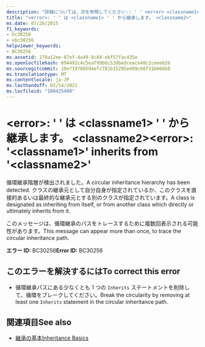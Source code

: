 ```yaml
---
description: "詳細については、次を参照してください:: ' ' <error> <classname1> 継承元 ' <classname2> '"
title: "<error>: ' ' は <classname1> ' ' から継承します。 <classname2>"
ms.date: 07/20/2015
f1_keywords:
- bc30256
- vbc30256
helpviewer_keywords:
- BC30256
ms.assetid: 170a12ee-87ef-4a49-8c84-ebf57fac435e
ms.openlocfilehash: 694492c4c5eaf99b6c53dbedceace48c2ceeeb26
ms.sourcegitcommit: 10e719780594efc781b15295e499c66f316068b8
ms.translationtype: MT
ms.contentlocale: ja-JP
ms.lasthandoff: 02/14/2021
ms.locfileid: "100425400"
---
```

# <a name="error-classname1-inherits-from-classname2"></a><span data-ttu-id="a34c1-103">\<error>: ' ' は \<classname1> ' ' から継承します。 \<classname2></span><span class="sxs-lookup"><span data-stu-id="a34c1-103">\<error>: '\<classname1>' inherits from '\<classname2>'</span></span>

<span data-ttu-id="a34c1-104">循環継承階層が検出されました。</span><span class="sxs-lookup"><span data-stu-id="a34c1-104">A circular inheritance hierarchy has been detected.</span></span> <span data-ttu-id="a34c1-105">クラスの継承元として自分自身が指定されているか、このクラスを直接的あるいは最終的な継承元とする別のクラスが指定されています。</span><span class="sxs-lookup"><span data-stu-id="a34c1-105">A class is designated as inheriting from itself, or from another class which directly or ultimately inherits from it.</span></span>  
  
 <span data-ttu-id="a34c1-106">このメッセージは、循環継承のパスをトレースするために複数回表示される可能性があります。</span><span class="sxs-lookup"><span data-stu-id="a34c1-106">This message can appear more than once, to trace the circular inheritance path.</span></span>  
  
 <span data-ttu-id="a34c1-107">**エラー ID:** BC30256</span><span class="sxs-lookup"><span data-stu-id="a34c1-107">**Error ID:** BC30256</span></span>  
  
## <a name="to-correct-this-error"></a><span data-ttu-id="a34c1-108">このエラーを解決するには</span><span class="sxs-lookup"><span data-stu-id="a34c1-108">To correct this error</span></span>  
  
- <span data-ttu-id="a34c1-109">循環継承パスにある少なくとも 1 つの `Inherits` ステートメントを削除して、循環をブレークしてください。</span><span class="sxs-lookup"><span data-stu-id="a34c1-109">Break the circularity by removing at least one `Inherits` statement in the circular inheritance path.</span></span>  
  
## <a name="see-also"></a><span data-ttu-id="a34c1-110">関連項目</span><span class="sxs-lookup"><span data-stu-id="a34c1-110">See also</span></span>

- [<span data-ttu-id="a34c1-111">継承の基本</span><span class="sxs-lookup"><span data-stu-id="a34c1-111">Inheritance Basics</span></span>](../programming-guide/language-features/objects-and-classes/inheritance-basics.md)
